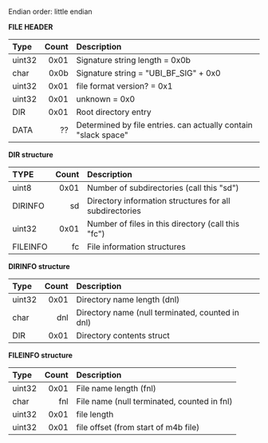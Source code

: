 Endian order: little endian

**FILE HEADER**

|  Type  | Count | Description |
| :----- | ----: | :---------- |
| uint32 |  0x01 | Signature string length = 0x0b |
| char   |  0x0b | Signature string = "UBI_BF_SIG" + 0x0 |
| uint32 |  0x01 | file format version? = 0x1 |
| uint32 |  0x01 | unknown = 0x0|
| DIR    |  0x01 | Root directory entry |
| DATA   |  ??   | Determined by file entries. can actually contain "slack space" |

**DIR structure**

|  TYPE    | Count | Description |
| :-----   | ----: | :---------- |
| uint8    | 0x01  | Number of subdirectories (call this "sd") |
| DIRINFO  | sd    | Directory information structures for all subdirectories |
| uint32   | 0x01  | Number of files in this directory (call this "fc") |
| FILEINFO | fc    | File information structures |

**DIRINFO structure**

|  Type  | Count | Description |
| :----- | ----: | :---------- |
| uint32 | 0x01  | Directory name length (dnl) |
| char   | dnl   | Directory name (null terminated, counted in dnl) |
| DIR    | 0x01  | Directory contents struct |

**FILEINFO structure**

|  Type  | Count | Description |
| :----- | ----: | :---------- |
| uint32 | 0x01  | File name length (fnl) |
| char   | fnl   | File name (null terminated, counted in fnl) |
| uint32 | 0x01  | file length |
| uint32 | 0x01  | file offset (from start of m4b file) |
